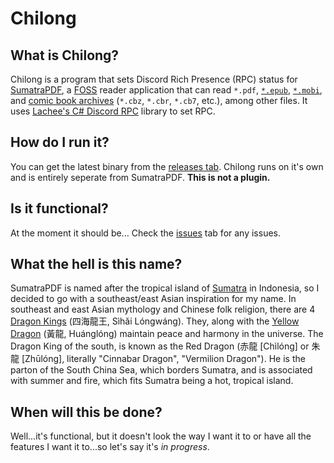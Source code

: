 # Chilong

## What is Chilong?
Chilong is a program that sets Discord Rich Presence (RPC) status for [SumatraPDF](https://github.com/sumatrapdfreader/sumatrapdf), a [FOSS](https://en.wikipedia.org/wiki/Free_and_open-source_software) reader application that can read `*.pdf`, [`*.epub`](https://en.wikipedia.org/wiki/EPUB), [`*.mobi`](https://en.wikipedia.org/wiki/Comparison_of_e-book_formats#Mobipocket), and [comic book archives](https://en.wikipedia.org/wiki/Comic_book_archive) (`*.cbz`, `*.cbr`, `*.cb7`, etc.), among other files. It uses [Lachee's C# Discord RPC](https://github.com/Lachee/discord-rpc-csharp) library to set RPC.

## How do I run it?
You can get the latest binary from the [releases tab](https://github.com/MechaDragonX/Chilong/releases). Chilong runs on it's own and is entirely seperate from SumatraPDF. **This is not a plugin.**

## Is it functional?
At the moment it should be... Check the [issues](https://github.com/MechaDragonX/Chilong/issues) tab for any issues.

## What the hell is this name?
SumatraPDF is named after the tropical island of [Sumatra](https://en.wikipedia.org/wiki/Sumatra) in Indonesia, so I decided to go with a southeast/east Asian inspiration for my name. In southeast and east Asian mythology and Chinese folk religion, there are 4 [Dragon Kings](https://en.wikipedia.org/wiki/Dragon_King) (四海龍王, Sìhǎi Lóngwáng). They, along with the [Yellow Dragon](https://en.wikipedia.org/wiki/Yellow_Dragon) (黃龍, Huánglóng) maintain peace and harmony in the universe. The Dragon King of the south, is known as the Red Dragon (赤龍 [Chìlóng] or 朱龍 [Zhūlóng], literally "Cinnabar Dragon", "Vermilion Dragon"). He is the parton of the South China Sea, which borders Sumatra, and is associated with summer and fire, which fits Sumatra being a hot, tropical island.

## When will this be done?
Well...it's functional, but it doesn't look the way I want it to or have all the features I want it to...so let's say it's *in progress*.
